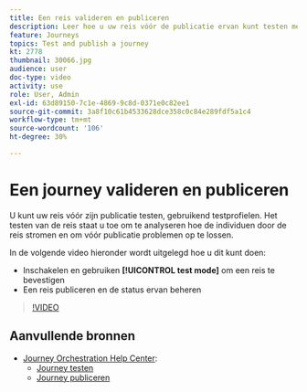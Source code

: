```yaml
---
title: Een reis valideren en publiceren
description: Leer hoe u uw reis vóór de publicatie ervan kunt testen met testprofielen.
feature: Journeys
topics: Test and publish a journey
kt: 2778
thumbnail: 30066.jpg
audience: user
doc-type: video
activity: use
role: User, Admin
exl-id: 63d89150-7c1e-4869-9c8d-0371e0c82ee1
source-git-commit: 3a8f10c61b4533628dce358c0c84e289fdf5a1c4
workflow-type: tm+mt
source-wordcount: '106'
ht-degree: 30%

---
```


# Een journey valideren en publiceren

U kunt uw reis vóór zijn publicatie testen, gebruikend testprofielen. Het testen van de reis staat u toe om te analyseren hoe de individuen door de reis stromen en om vóór publicatie problemen op te lossen.

In de volgende video hieronder wordt uitgelegd hoe u dit kunt doen:

* Inschakelen en gebruiken **[!UICONTROL test mode]** om een reis te bevestigen
* Een reis publiceren en de status ervan beheren

>[!VIDEO](https://video.tv.adobe.com/v/30066?quality=12)

## Aanvullende bronnen

* [Journey Orchestration Help Center](https://experienceleague.adobe.com/docs/journeys/using/journey-orchestration-home.html?lang=nl):
   * [Journey testen](https://experienceleague.adobe.com/docs/journeys/using/building-journeys/testing-the-journey.html)
   * [Journey publiceren](https://experienceleague.adobe.com/docs/journeys/using/building-journeys/publishing-the-journey.html)
